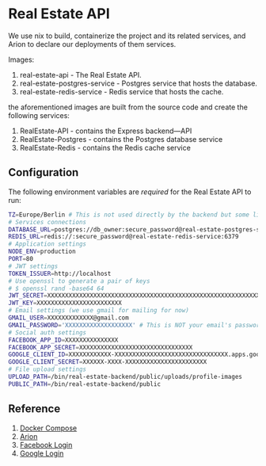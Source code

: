 # Real Estate API

We use nix to build, containerize the project and its related services, and Arion to declare our deployments of them services.

Images:

1. real-estate-api - The Real Estate API.
1. real-estate-postgres-service - Postgres service that hosts the database.
1. real-estate-redis-service - Redis service that hosts the cache.

the aforementioned images are built from the source code and create the following services:

1. RealEstate-API - contains the Express backend—API
2. RealEstate-Postgres - contains the Postgres database service
3. RealEstate-Redis - contains the Redis cache service

## Configuration

The following environment variables are *required* for the Real Estate API to run:

```sh
TZ=Europe/Berlin # This is not used directly by the backend but some libs might use it internally, (setting it won't do any harm) do ur own research.
# Services connections
DATABASE_URL=postgres://db_owner:secure_password@real-estate-postgres-service:5433/realestatedb
REDIS_URL=redis://:secure_password@real-estate-redis-service:6379
# Application settings
NODE_ENV=production
PORT=80
# JWT settings
TOKEN_ISSUER=http://localhost
# Use openssl to generate a pair of keys
# $ openssl rand -base64 64
JWT_SECRET=XXXXXXXXXXXXXXXXXXXXXXXXXXXXXXXXXXXXXXXXXXXXXXXXXXXXXXXXXXXXXXXX
JWT_KEY=XXXXXXXXXXXXXXXXXXXXXXXX
# Email settings (we use gmail for mailing for now)
GMAIL_USER=XXXXXXXXXXXXX@gmail.com
GMAIL_PASSWORD='XXXXXXXXXXXXXXXXXXX' # This is NOT your email's password, check nodemailer's docs for more info
# Social auth settings
FACEBOOK_APP_ID=XXXXXXXXXXXXXXX
FACEBOOK_APP_SECRET=XXXXXXXXXXXXXXXXXXXXXXXXXXXXXXXX
GOOGLE_CLIENT_ID=XXXXXXXXXXXX-XXXXXXXXXXXXXXXXXXXXXXXXXXXXXXXX.apps.googleusercontent.com
GOOGLE_CLIENT_SECRET=XXXXXX-XXXX-XXXXXXXXXXXXXXXXXXXXXXX
# File upload settings
UPLOAD_PATH=/bin/real-estate-backend/public/uploads/profile-images
PUBLIC_PATH=/bin/real-estate-backend/public
```


## Reference

1. [Docker Compose](https://docs.docker.com/compose/reference/#docker-compose-yaml)
2. [Arion](https://docs.hercules-ci.com/arion/)
3. [Facebook Login](https://developers.facebook.com/docs/facebook-login)
4. [Google Login](https://developers.google.com/identity/sign-in/web/sign-in)
